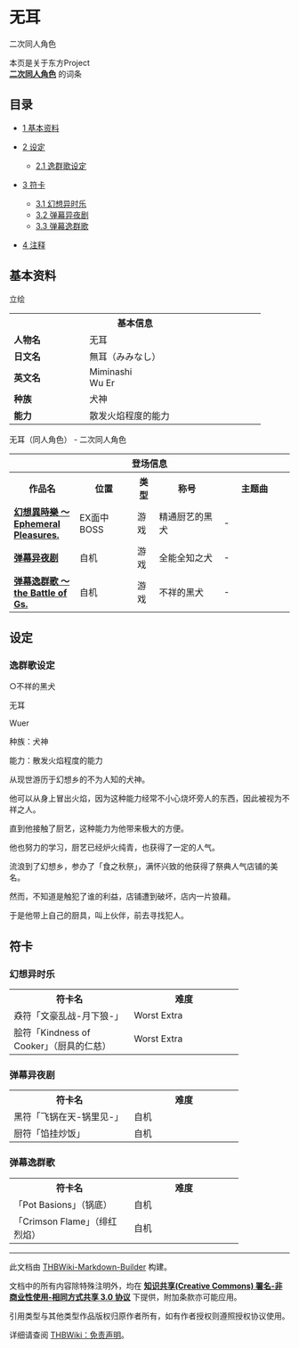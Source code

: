 # 无耳

<!-- source html: G:\repos\THBWiki-Markdown-Builder\THBWikiMarkdown\Temp\main\f\f2\ns0%3A%E6%97%A0%E8%80%B3.html -->

二次同人角色

本页是关于东方Project  
 **[二次同人角色](./二次角色列表.md)** 的词条
  
  

  


## 目录

- [1 基本资料](#基本资料)
- [2 设定](#设定)

  - [2.1 逸群歌设定](#逸群歌设定)



- [3 符卡](#符卡)

  - [3.1 幻想异时乐](#幻想异时乐)
  - [3.2 弹幕异夜剧](#弹幕异夜剧)
  - [3.3 弹幕逸群歌](#弹幕逸群歌)



- [4 注释](#注释)





## 基本资料
[](./文件-无耳.jpg.md)  [](./文件-无耳.jpg.md)立绘

<table>
<tbody><tr>
<th colspan="2">基本信息</th>
</tr>
<tr>
<td style="width:120px"><b>人物名</b></td><td style="min-width:300px">无耳</td>
</tr><tr><td><b>日文名</b></td><td>無耳（みみなし）</td></tr><tr><td><b>英文名</b></td><td>Miminashi<br>Wu Er</td></tr><tr><td><b>种族</b></td><td>犬神</td></tr><tr><td><b>能力</b></td><td>散发火焰程度的能力</td></tr></tbody></table>

无耳（同人角色） - 二次同人角色

<table>
<tbody><tr>
<th colspan="5">登场信息</th>
</tr><tr><th><b>作品名</b></th><th><b>位置</b></th><th><b>类型</b></th><th><b>称号</b></th><th><b>主题曲</b></th></tr><tr><td rowspan="1" style="width:120px"><b><a href="/index.php?title=%E5%B9%BB%E6%83%B3%E7%95%B0%E6%99%82%E6%A8%82_%EF%BD%9E_Ephemeral_Pleasures.&amp;action=edit&amp;redlink=1" class="new" title="幻想異時樂 ～ Ephemeral Pleasures.（页面不存在）">幻想異時樂 ～ Ephemeral Pleasures.</a></b></td><td style="width:130px">EX面中BOSS</td><td class="bg-color-danger-30" style="width:30px;">游戏</td><td style="width:180px">精通厨艺的黑犬</td><td style="width:200px">-</td></tr>
<tr><td rowspan="1" style="width:120px"><b><a href="/index.php?title=%E5%BC%B9%E5%B9%95%E5%BC%82%E5%A4%9C%E5%89%A7&amp;action=edit&amp;redlink=1" class="new" title="弹幕异夜剧（页面不存在）">弹幕异夜剧</a></b></td><td style="width:130px">自机</td><td class="bg-color-danger-30" style="width:30px;">游戏</td><td style="width:180px">全能全知之犬</td><td style="width:200px">-</td></tr>
<tr><td rowspan="1" style="width:120px"><b><a href="./弹幕逸群歌_～_the_Battle_of_Gs..md" title="弹幕逸群歌 ～ the Battle of Gs.">弹幕逸群歌 ～ the Battle of Gs.</a></b></td><td style="width:130px">自机</td><td class="bg-color-danger-30" style="width:30px;">游戏</td><td style="width:180px">不祥的黑犬</td><td style="width:200px">-</td></tr></tbody></table>



## 设定

### 逸群歌设定

  
○不祥的黑犬  

  

无耳  

Wuer  

  

种族：犬神  

能力：散发火焰程度的能力  

  

  

从现世游历于幻想乡的不为人知的犬神。  

  

他可以从身上冒出火焰，因为这种能力经常不小心烧坏旁人的东西，因此被视为不祥之人。  

  

直到他接触了厨艺，这种能力为他带来极大的方便。  

他也努力的学习，厨艺已经炉火纯青，也获得了一定的人气。  

  

流浪到了幻想乡，参办了「食之秋祭」，满怀兴致的他获得了祭典人气店铺的美名。  

然而，不知道是触犯了谁的利益，店铺遭到破坏，店内一片狼藉。  

于是他带上自己的厨具，叫上伙伴，前去寻找犯人。
  



## 符卡

### 幻想异时乐

<table><tbody><tr><th><b>符卡名</b></th><th><b>难度</b></th></tr><tr><td style="width:200px">猋符「文豪乱战-月下狼-」</td><td style="width:180px">Worst Extra</td></tr>
<tr><td style="width:200px">脍符「Kindness of Cooker」（厨具的仁慈）</td><td style="width:180px">Worst Extra</td></tr></tbody></table>



### 弹幕异夜剧

<table><tbody><tr><th><b>符卡名</b></th><th><b>难度</b></th></tr><tr><td style="width:200px">黑符「飞锅在天-锅里见-」</td><td style="width:180px">自机</td></tr>
<tr><td style="width:200px">厨符「馅挂炒饭」</td><td style="width:180px">自机</td></tr></tbody></table>



### 弹幕逸群歌

<table><tbody><tr><th><b>符卡名</b></th><th><b>难度</b></th></tr><tr><td style="width:200px">「Pot Basions」（锅底）</td><td style="width:180px">自机</td></tr>
<tr><td style="width:200px">「Crimson Flame」（绯红烈焰）</td><td style="width:180px">自机</td></tr></tbody></table>



  
  

  





---

此文档由 [THBWiki-Markdown-Builder](https://github.com/Delsin-Yu/THBWiki-Markdown-Builder) 构建。

文档中的所有内容除特殊注明外，均在 [**知识共享(Creative Commons) 署名-非商业性使用-相同方式共享 3.0 协议**](https://creativecommons.org/licenses/by-sa/3.0/deed.zh-hans) 下提供，附加条款亦可能应用。

引用类型与其他类型作品版权归原作者所有，如有作者授权则遵照授权协议使用。

详细请查阅 [THBWiki：免责声明](https://thbwiki.cc/THBWiki:%E5%85%8D%E8%B4%A3%E5%A3%B0%E6%98%8E)。

